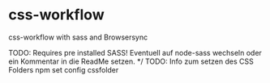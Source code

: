# css-workflow
css-workflow with sass and Browsersync


TODO: Requires pre installed SASS! Eventuell auf node-sass wechseln oder ein Kommentar in die ReadMe setzen. */
TODO: Info zum setzen des CSS Folders   npm set config cssfolder <yourfolder>